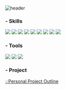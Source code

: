 ### 
![header](https://capsule-render.vercel.app/api?type=waving&color=gradient&height=200&section=footer&text=Data%20Analyst%20EYKIM&fontSize=80&&fontColor=222222)


### - Skills
 
 <img src="https://img.shields.io/badge/Python-3776AB?style=flat-square&logo=Python&logoColor=white">  <img src="https://img.shields.io/badge/PyTorch-EE4C2C?style=flat-square&logo=PyTorch&logoColor=white">  <img src="https://img.shields.io/badge/SparkSQL-E25A1C?style=flat-square&logo=Apache Spark&logoColor=white"> <img src="https://img.shields.io/badge/MSSQL-FFA500?style=flat-square&logo=microsoftsqlserver&logoColor=white">  <img src="https://img.shields.io/badge/MySQL-4479A1?style=flat-square&logo=mysql&logoColor=white"> <img src="https://img.shields.io/badge/Tableau-E97627?style=flat-square&logo=tableau&logoColor=white"> <img src="https://img.shields.io/badge/Superset-20A6C9?style=flat-square&logo=Apache Superset&logoColor=white">  <img src="https://img.shields.io/badge/Redash-FF7964?style=flat-square&logo=Redash&logoColor=white">  <img src="https://img.shields.io/badge/QlikSense-009848?style=flat-square&logo=qlik&logoColor=white">


### - Tools
<img src="https://img.shields.io/badge/Github-181717?style=flat-square&logo=github&logoColor=white"> <img src="https://img.shields.io/badge/Slack-4A154B?style=flat-square&logo=slack&logoColor=white"> <img src="https://img.shields.io/badge/Notion-000000?style=flat-square&logo=notion&logoColor=white">

### - Project 
[💡Personal Project Outline](https://github.com/eunyeongkimm/personal_project/tree/main/)





<!--
**eunyeongkimm/eunyeongkimm** is a ✨ _special_ ✨ repository because its `README.md` (this file) appears on your GitHub profile.

Here are some ideas to get you started:

- 🔭 I’m currently working on ...
- 🌱 I’m currently learning ...
- 👯 I’m looking to collaborate on ...
- 🤔 I’m looking for help with ...
- 💬 Ask me about ...
- 📫 How to reach me: ...
- 😄 Pronouns: ...
- ⚡ Fun fact: ...
-->
